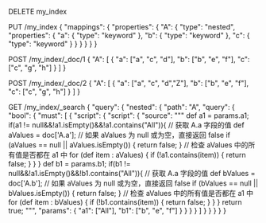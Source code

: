 DELETE my_index

PUT /my_index
{
  "mappings": {
    "properties": {
      "A": {
        "type": "nested",
        "properties": {
          "a": { "type": "keyword" },
          "b": { "type": "keyword" },
          "c": { "type": "keyword" }
        }
      }
    }
  }
}


POST /my_index/_doc/1
{
  "A": [
    { "a": ["a", "c", "d"], "b": ["b", "e", "f"], "c": ["c", "g", "h"] }
  ]
}


POST /my_index/_doc/2
{
  "A": [
    { "a": ["a", "c", "d","Z"], "b": ["b", "e", "f"], "c": ["c", "g", "h"] }
  ]
}



GET /my_index/_search
{
  "query": {
    "nested": {
      "path": "A",
      "query": {
        "bool": {
          "must": [
            {
              "script": {
                "script": {
                  "source": """
                  def a1 = params.a1;
                  if(a1 != null&&!a1.isEmpty()&&!a1.contains("All")){
                    // 获取 A.a 字段的值
                    def aValues = doc['A.a'];
                    // 如果 aValues 为 null 或为空，直接返回 false
                    if (aValues == null || aValues.isEmpty()) {
                      return false;
                    }
                    // 检查 aValues 中的所有值是否都在 a1 中
                    for (def item : aValues) {
                      if (!a1.contains(item)) {
                        return false;
                      }
                    }
                  }
                  def b1 = params.b1;
                  if(b1 != null&&!a1.isEmpty()&&!b1.contains("All")){
                    // 获取 A.a 字段的值
                    def bValues = doc['A.b'];
                    // 如果 aValues 为 null 或为空，直接返回 false
                    if (bValues == null || bValues.isEmpty()) {
                      return false;
                    }
                    // 检查 aValues 中的所有值是否都在 a1 中
                    for (def item : bValues) {
                      if (!b1.contains(item)) {
                        return false;
                      }
                    }
                  }
                  return true;
                  """,
                  "params": {
                    "a1": ["All"],
                    "b1": ["b", "e", "f"]
                  }
                }
              }
            }
          ]
        }
      }
    }
  }
}
